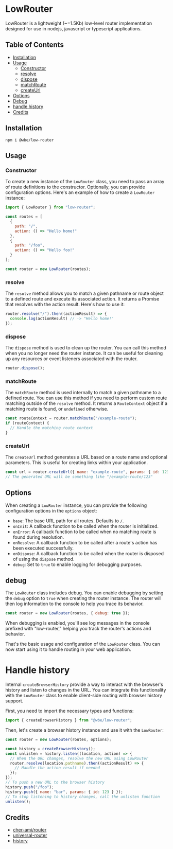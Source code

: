 # LowRouter

LowRouter is a lightweight (~=1.5Kb) low-level router implementation designed for use in nodejs, javascript or typescript applications.

## Table of Contents

- [Installation](#installation)
- [Usage](#usage)
    - [Constructor](#constructor)
    - [resolve](#resolve)
    - [dispose](#dispose)
    - [matchRoute](#matchroute)
    - [createUrl](#createurl)
- [Options](#options)
- [Debug](#debug)
- [handle history](#handle-history)
- [Credits](#credits)


## Installation

```shell
npm i @wbe/low-router
```

## Usage

### Constructor

To create a new instance of the `LowRouter` class, you need to pass an array of route definitions to the constructor. Optionally, you can provide configuration options. Here's an example of how to create a `LowRouter` instance:

```javascript
import { LowRouter } from "low-router";

const routes = [
  {
    path: "/",
    action: () => "Hello home!"
  },
  {
    path: "/foo",
    action: () => "Hello foo!"
  }
];

const router = new LowRouter(routes);
```

### resolve

The `resolve` method allows you to match a given pathname or route object to a defined route and execute its associated action. It returns a Promise that resolves with the action result. Here's how to use it:

```javascript
router.resolve("/").then((actionResult) => {
  console.log(actionResult) // -> "Hello home!"
});
```

### dispose

The `dispose` method is used to clean up the router. You can call this method when you no longer need the router instance. It can be useful for cleaning up any resources or event listeners associated with the router.

```javascript
router.dispose();
```

### matchRoute

The `matchRoute` method is used internally to match a given pathname to a defined route. You can use this method if you need to perform custom route matching outside of the `resolve` method. It returns a `RouteContext` object if a matching route is found, or `undefined` otherwise.

```javascript
const routeContext = router.matchRoute("/example-route");
if (routeContext) {
  // Handle the matching route context
}
```

### createUrl

The `createUrl` method generates a URL based on a route name and optional parameters. This is useful for creating links within your application.

```javascript
const url = router.createUrl({ name: "example-route", params: { id: 123 } });
// The generated URL will be something like "/example-route/123"
```

## Options

When creating a `LowRouter` instance, you can provide the following configuration options in the `options` object:

- `base`: The base URL path for all routes. Defaults to `/`.
- `onInit`: A callback function to be called when the router is initialized.
- `onError`: A callback function to be called when no matching route is found during resolution.
- `onResolve`: A callback function to be called after a route's action has been executed successfully.
- `onDispose`: A callback function to be called when the router is disposed of using the `dispose` method.
- `debug`: Set to `true` to enable logging for debugging purposes.

## debug

The `LowRouter` class includes debug. You can enable debugging by setting the `debug` option to `true` when creating the router instance. The router will then log information to the console to help you trace its behavior.

```javascript
const router = new LowRouter(routes, { debug: true });
```

When debugging is enabled, you'll see log messages in the console prefixed with "low-router," helping you track the router's actions and behavior.

That's the basic usage and configuration of the `LowRouter` class. You can now start using it to handle routing in your web application.


# Handle history

Internal `createBrowserHistory` provide a way to interact with the browser's history and listen to changes in the URL. You can integrate this functionality with the `LowRouter` class to enable client-side routing with browser history support. 

First, you need to import the necessary types and functions:

```javascript
import { createBrowserHistory } from "@wbe/low-router"; 
```

Then, let's create a browser history instance and use it with the `LowRouter`:

```javascript
const router = new LowRouter(routes, options);

const history = createBrowserHistory();
const unlisten = history.listen((location, action) => {
  // When the URL changes, resolve the new URL using LowRouter
  router.resolve(location.pathname).then((actionResult) => {
    // Handle the action result if needed
  });
});
// To push a new URL to the browser history
history.push("/foo");
history.push({ name: "bar", params: { id: 123 } });
// To stop listening to history changes, call the unlisten function
unlisten();
```

## Credits

- [cher-ami/router](https://github.com/cher-ami/router)
- [universal-router](https://github.com/kriasoft/universal-router/)
- [history](https://github.com/remix-run/history)
